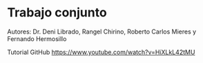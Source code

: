 # Trabajo conjunto
Autores: Dr. Deni Librado, Rangel Chirino, Roberto Carlos Mieres y Fernando Hermosillo

Tutorial GitHub
https://www.youtube.com/watch?v=HiXLkL42tMU
